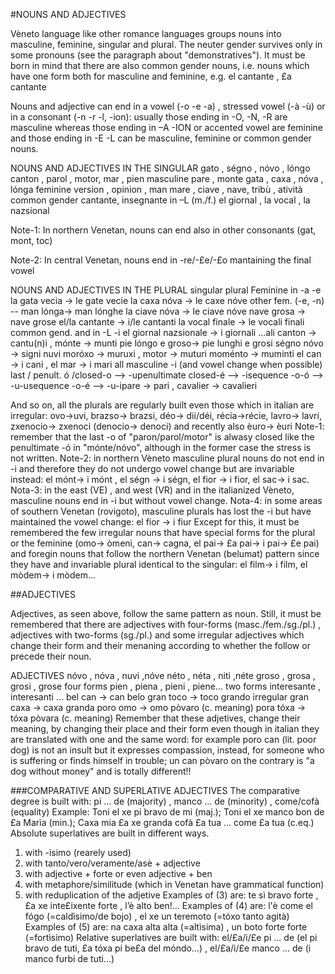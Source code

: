 #NOUNS AND ADJECTIVES

Vèneto language like other romance languages groups nouns into masculine, feminine,
singular and plural. The neuter gender survives only in some pronouns (see the paragraph
about "demonstratives"). It must be born in mind that there are also common gender nouns,
i.e. nouns which have one form both for masculine and feminine, e.g. el cantante , £a cantante

Nouns and adjective can end in a vowel (-o -e -a) , stressed vowel (-à -ù) or in a consonant
(-n -r -l, -ion): usually those ending in -O, -N, -R are masculine whereas those ending in –A
-ION or accented vowel are feminine and those ending in -E -L can be masculine, feminine or
common gender nouns.

NOUNS AND ADJECTIVES IN THE SINGULAR
gato , ségno , nóvo , lóngo
canton , parol , motor, mar ,
pien masculine
pare , monte
gata , caxa , nóva , lónga
feminine version , opinion , man
mare , ciave , nave, tribù ,
atività
common gender cantante, insegnante
in –L (m./f.) el giornal , la vocal , la
nazsional

Note-1: In northern Venetan, nouns can end also in other consonants (gat, mont, toc)

Note-2: In central Venetan, nouns end in -re/-£e/-£o mantaining the final vowel

NOUNS AND ADJECTIVES IN THE PLURAL
singular plural
Feminine in -a -e la gata vecia -> le gate vecie
la caxa nóva -> le caxe nóve
other fem.
(-e, -n) --
man lónga-> man lónghe
la ciave nóva -> le ciave nóve
nave grosa -> nave grose
el/la cantante -> i/le cantanti
la vocal finale -> le vocali finali
common gend.
and in -L -i
el giornal nazsionale -> i giornali ...ali
canton -> cantu(n)i , mónte -> munti
pie lóngo e groso-> pie lunghi e grosi
ségno nóvo -> signi nuvi
moróxo -> muruxi , motor -> muturi
moménto -> muminti
el can -> i cani , el mar -> i mari
all masculine
-i (and vowel change
when possible)
last / penult. ó /closed-o –> -upenultimate
closed-é –> -isequence
-o-ó –> -u-usequence
-o-é –> -u-ipare
-> pari , cavalier -> cavalieri

And so on, all the plurals are regularly built even those which in italian are irregular: ovo->uvi,
brazso-> brazsi, déo-> dii/déi, récia->récie, lavro-> lavri, zxenocio-> zxenoci (denocio->
denoci) and recently also èuro-> èuri
Note-1: remember that the last -o of "paron/parol/motor" is alwasy closed like the penultimate
-ó in "mónte/nóvo", although in the former case the stress is not written.
Note-2: in northern Vèneto masculine plural nouns do not end in -i and therefore they do not
undergo vowel change but are invariable instead: el mónt-> i mónt , el ségn -> i ségn,
el fior -> i fior, el sac-> i sac.
Nota-3: in the east (VE) , and west (VR) and in the italianized Vèneto, masculine nouns end in
-i but without vowel change.
Nota-4: in some areas of southern Venetan (rovigoto), masculine plurals has lost the -i but
have maintained the vowel change: el fior -> i fiur
Except for this, it must be remembered the few irregular nouns that have special forms
for the plural or the feminine (omo-> òmeni, can-> cagna, el pai-> £a pai-> i pai-> £e pai)
and foregin nouns that follow the northern Venetan (belumat) pattern since they have
and invariable plural identical to the singular: el film-> i film, el mòdem-> i mòdem...

##ADJECTIVES

Adjectives, as seen above, follow the same pattern as noun. Still, it must be remembered that
there are adjectives with four-forms (masc./fem./sg./pl.) , adjectives with two-forms (sg./pl.)
and some irregular adjectives which change their form and their menaning according to
whether the follow or precede their noun.

ADJECTIVES
nóvo , nóva , nuvi ,nóve
néto , néta , niti ,néte
groso , grosa , grosi , grose
four forms
pien , piena , pieni , piene...
two forms interesante , interesanti ...
bel can -> can belo
gran toco -> toco grando
irregular gran caxa -> caxa granda
poro omo -> omo pòvaro (c. meaning)
pora tóxa -> tóxa pòvara (c. meaning)
Remember that these adjetives, change their meaning, by changing their place and their form
even though in italian they are translated with one and the same word: for example poro can
(lit. poor dog) is not an insult but it expresses compassion, instead, for someone who is
suffering or finds himself in trouble; un can pòvaro on the contrary is "a dog without money"
and is totally different!!

###COMPARATIVE AND SUPERLATIVE ADJECTIVES
The comparative degree is built with: pi ... de (majority) , manco ... de (minority) ,
come/cofà (equality)
Example: Toni el xe pi bravo de mi (maj.); Toni el xe manco bon de £a Marìa (min.);
Caxa mia £a xe granda cofà £a tua … come £a tua (c.eq.)
Absolute superlatives are built in different ways.
1) with -ìsimo (rearely used)
2) with tanto/vero/veramente/asè + adjective
3) with adjective + forte or even adjective + ben
4) with metaphore/similitude (which in Venetan have grammatical function)
5) with reduplication of the adjetive
Examples of (3) are: te sì bravo forte , £a xe inte£ixente forte , l’è alto ben!...
Examples of (4) are: l'è come el fógo (=caldìsimo/de bojo) , el xe un teremoto (=tóxo
tanto agità)
Examples of (5) are: na caxa alta alta (=altìsima) , un boto forte forte (=fortìsimo)
Relative superlatives are built with: el/£a/i/£e pi ... de (el pi bravo de tuti, £a tóxa pi be£a
del móndo...) , el/£a/i/£e manco ... de (i manco furbi de tuti...)